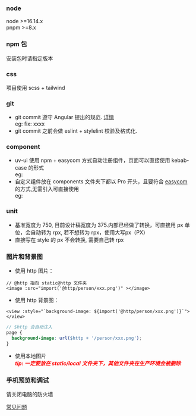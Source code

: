 ### node

node >=16.14.x </br>
pnpm >=8.x

### npm 包

安装包时请指定版本

### css

项目使用 scss + tailwind

### git

- git commit 遵守 Angular 提出的规范. [详情](./.commitlintrc.js) </br>
  eg: fix: xxxx
- git commit 之前会做 eslint + stylelint 校验及格式化.

### component

- uv-ui 使用 npm + easycom 方式自动注册组件，页面可以直接使用 kebab-case 的形式 </br>
  eg: <uv-badge />
- 自定义组件放在 components 文件夹下都以 Pro 开头，且要符合 [easycom](./src/pages.json) 的方式,无需引入可直接使用 </br>
  eg: <ProPage />

### unit

- 基准宽度为 750, 目前设计稿宽度为 375.内部已经做了转换，可直接用 px 单位，会自动转为 rpx, 若不想转为 rpx，使用大写px（PX）
- 直接写在 style 的 px 不会转换, 需要自己转 rpx

### 图片和背景图

- 使用 http 图片：

```vue
// @http 指向 static@http 文件夹
<image :src="import('@http/person/xxx.png')" ></image>
```

- 使用 http 背景图：

```vue
<view :style="`background-image: ${import('@http/person/xxx.png')}`"></view>
```

```scss
// $http 会自动注入
page {
  background-image: url($http + '/person/xxx.png');
}
```

- 使用本地图片<br>
  **_<text style="color: red;">tip: 一定要放在 static/local 文件夹下，其他文件夹在生产环境会被删除</text>_**

### 手机预览和调试

请关闭电脑的防火墙

[常见问题](./docs/FAQ.md)
